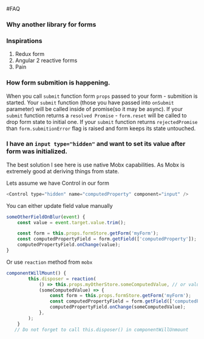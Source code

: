 #FAQ

### Why another library for forms

### Inspirations
1. Redux form
2. Angular 2 reactive forms
3. Pain

### How form submition is happening. 
When you call `submit` function form `props` passed to your form - submition is started. Your `submit` function (those you have passed into `onSubmit` parameter) will be called inside of promise(so it may be async). If your `submit` function returns a `resolved Promise` - `form.reset` will be called to drop form state to initial one. If your `submit` function returns `rejectedPromise` than `form.submitionError` flag is raised and form keeps its state untouched.

### I have an `input type="hidden"` and want to set its value after form was initialized. 
The best solution I see here is use native Mobx capabilities. As Mobx is extremely good at deriving things from state.

Lets assume we have Control in our form

```javascript
<Control type="hidden" name="computedProperty" component="input" />
```

You can either update field value manually
```javascript
someOtherFieldOnBlur(event) {
    const value = event.target.value.trim();

    const form = this.props.formStore.getForm('myForm');
    const computedPropertyField = form.getField(['computedProperty']);
    computedPropertyField.onChange(value);
}
```

Or use `reaction` method from `mobx`

```javascript
componentWillMount() {
        this.disposer = reaction(
            () => this.props.myOtherStore.someComputedValue, // or value may arrive from server
            (someComputedValue) => {
                const form = this.props.formStore.getForm('myForm');
                const computedPropertyField = form.getField(['computedProperty']);
                computedPropertyField.onChange(someComputedValue);
            },
        );
    }
   // Do not forget to call this.disposer() in componentWillUnmount
```